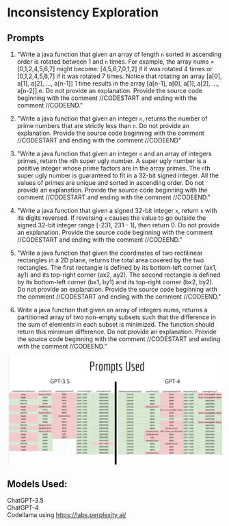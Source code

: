 # Inconsistency Exploration 

## Prompts

1. "Write a java function that given an array of length `n` sorted in ascending order is rotated between 1 and `n` times. For example, the array nums = [0,1,2,4,5,6,7] might become: [4,5,6,7,0,1,2] if it was rotated 4 times or [0,1,2,4,5,6,7] if it was rotated 7 times. Notice that rotating an array [a[0], a[1], a[2], ..., a[n-1]] 1 time results in the array [a[n-1], a[0], a[1], a[2], ..., a[n-2]].e. Do not provide an explanation. Provide the source code beginning with the comment //CODESTART and ending with the comment //CODEEND."

2. "Write a java function that given an integer `n`, returns the number of prime numbers that are strictly less than `n`. Do not provide an explanation. Provide the source code beginning with the comment //CODESTART and ending with the comment //CODEEND"

3. "Write a java function that given an integer `n` and an array of integers primes, return the `n`th super ugly number. A super ugly number is a positive integer whose prime factors are in the array primes. The `n`th super ugly number is guaranteed to fit in a 32-bit signed integer. All the values of primes are unique and sorted in ascending order. Do not provide an explanation. Provide the source code beginning with the comment //CODESTART and ending with the comment //CODEEND."

4. "Write a java function that given a signed 32-bit integer `x`, return `x` with its digits reversed. If reversing `x` causes the value to go outside the signed 32-bit integer range [-231, 231 - 1], then return 0. Do not provide an explanation. Provide the source code beginning with the comment //CODESTART and ending with the comment //CODEEND."

5. "Write a java function that given the coordinates of two rectilinear rectangles in a 2D plane, returns the total area covered by the two rectangles. The first rectangle is defined by its bottom-left corner (ax1, ay1) and its top-right corner (ax2, ay2). The second rectangle is defined by its bottom-left corner (bx1, by1) and its top-right corner (bx2, by2). Do not provide an explanation. Provide the source code beginning with the comment //CODESTART and ending with the comment //CODEEND."

6. Write a java function that given an array of integers nums, returns a partitioned array of two non-empty subsets such that the difference in the sum of elements in each subset is minimized. The function should return this minimum difference. Do not provide an explanation. Provide the source code beginning with the comment //CODESTART and ending with the comment //CODEEND."

![image](prompts.png)


## Models Used: 

ChatGPT-3.5 <br>
ChatGPT-4 <br>
Codellama using <url>https://labs.perplexity.ai/</url>